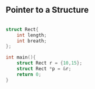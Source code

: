 ## Pointer to a Structure


```cpp

struct Rect{
    int length;
    int breath;
};

int main(){
    struct Rect r = {10,15};
    struct Rect *p = &r;
    return 0;
}